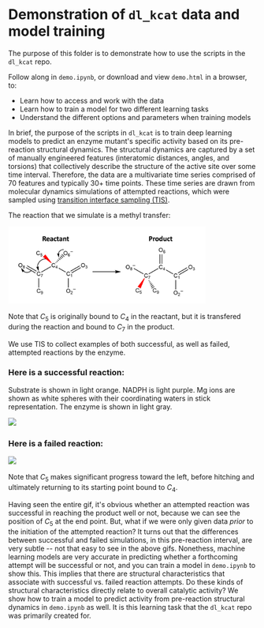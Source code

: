 # Demonstration of `dl_kcat` data and model training

The purpose of this folder is to demonstrate how to use the scripts in the `dl_kcat` repo. 

Follow along in `demo.ipynb`, or download and view `demo.html` in a browser, to:
* Learn how to access and work with the data
* Learn how to train a model for two different learning tasks
* Understand the different options and parameters when training models

In brief, the purpose of the scripts in `dl_kcat` is to train deep learning models to predict an enzyme mutant's specific activity based on its pre-reaction structural dynamics. The structural dynamics are captured by a set of manually engineered features (interatomic distances, angles, and torsions) that collectively describe the structure of the active site over some time interval. Therefore, the data are a multivariate time series comprised of 70 features and typically 30+ time points. These time series are drawn from molecular dynamics simulations of attempted reactions, which were sampled using [transition interface sampling (TIS)](https://pubs.aip.org/aip/jcp/article/118/17/7762/185320/A-novel-path-sampling-method-for-the-calculation).

The reaction that we simulate is a methyl transfer:

<img src="figs/rxn.png" width="400">

Note that $C_{5}$ is originally bound to $C_{4}$ in the reactant, but it is transfered during the reaction and bound to $C_{7}$ in the product.

We use TIS to collect examples of both successful, as well as failed, attempted reactions by the enzyme.

### Here is a successful reaction:
Substrate is shown in light orange. NADPH is light purple. Mg ions are shown as white spheres with their coordinating waters in stick representation. The enzyme is shown in light gray.

<img src="figs/r1-opt.gif" width="300">

### Here is a failed reaction:

<img src="figs/nr2-opt.gif" width="300">

Note that $C_{5}$ makes significant progress toward the left, before hitching and ultimately returning to its starting point bound to $C_{4}$. 

Having seen the entire gif, it's obvious whether an attempted reaction was successful in reaching the product well or not, because we can see the position of $C_{5}$ at the end point. But, what if we were only given data *prior* to the initiation of the attempted reaction? It turns out that the differences between successful and failed simulations, in this pre-reaction interval, are very subtle -- not that easy to see in the above gifs. Nonethess, machine learning models are very accurate in predicting whether a forthcoming attempt will be successful or not, and you can train a model in `demo.ipynb` to show this. This implies that there are structural characteristics that associate with successful vs. failed reaction attempts. Do these kinds of structural characteristics directly relate to overall catalytic activity? We show how to train a model to predict activity from pre-reaction structural dynamics in `demo.ipynb` as well. It is this learning task that the `dl_kcat` repo was primarily created for. 